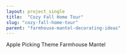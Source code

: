 ```yaml
---
layout: project_single
title:  "Cozy Fall Home Tour"
slug: "cozy-fall-home-tour"
parent: "farmhouse-mantel-decorating-ideas"
---
```

Apple Picking Theme Farmhouse Mantel